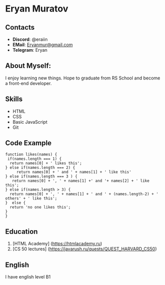 # Eryan Muratov

## Contacts

- **Discord**: @eraiin
- **EMail**: Eryanmur@gmail.com
- **Telegram**: Eryan

## About Myself:

I enjoy learning new things. Hope to graduate from RS School and become a front-end developer.

## Skills

- HTML
- CSS
- Basic JavaScript
- Git

## Code Example

```
function likes(names) {
 if(names.length === 1) {
  return names[0] + ' likes this';
} else if(names.length === 2) {
     return names[0] + ' and ' + names[1] + ' like this'
} else if(names.length === 3 ) {
   return names[0] + ', ' + names[1] +' and '+ names[2] + ' like this';
} else if(names.length > 3) {
  return names[0] + ', ' + names[1] + ' and ' + (names.length-2) + ' others' + ' like this';
}  else {
  return 'no one likes this';
}
}
```

## Education

1. [HTML Academy] (https://htmlacademy.ru)
2. [CS 50 lectures] (https://javarush.ru/quests/QUEST_HARVARD_CS50)

## English

I have english level B1
